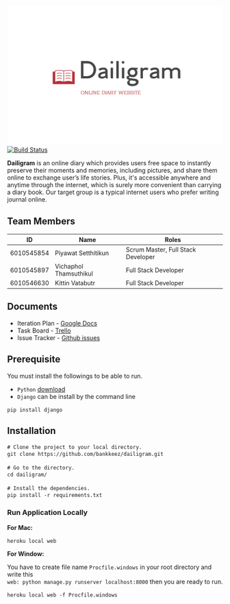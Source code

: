 ![Alt text](meta/logo.png)
[![Build Status](https://travis-ci.com/bankkeez/dailigram.svg?branch=master)](https://travis-ci.com/bankkeez/dailigram)

**Dailigram** is an online diary which provides users free space to instantly preserve their moments and memories, including pictures, and share them online to exchange user’s life stories. Plus, it's accessible anywhere and anytime through the internet, which is surely more convenient than carrying a diary book.
Our target group is a typical internet users who prefer writing journal online. 

## Team Members

ID           |           Name           |               Roles
-------------|--------------------------|-------------------------------------
6010545854   |   Piyawat Setthitikun    |  Scrum Master, Full Stack Developer
6010545897   |   Vichaphol Thamsuthikul |  Full Stack Developer
6010546630   |   Kittin Vatabutr        |  Full Stack Developer

## Documents

- Iteration Plan - [Google Docs](https://docs.google.com/document/d/1y1627RIie1AMI3jERJbZHnNt9rR0pr2baXCQTu89Q1I/edit?usp=sharing)
- Task Board - [Trello](https://trello.com/b/F2yv7lWS/dailigram-project)  
- Issue Tracker - [Github issues](https://github.com/bankkeez/dailigram/issues)

## Prerequisite

You must install the followings to be able to run.

- `Python` [download](https://www.python.org/downloads/)
- `Django` can be install by the command line

```
pip install django
```

## Installation

```
# Clone the project to your local directory.
git clone https://github.com/bankkeez/dailigram.git

# Go to the directory.
cd dailigram/ 

# Install the dependencies.
pip install -r requirements.txt
```

### Run Application Locally

**For Mac:**

```
heroku local web
```

**For Window:**

You have to create file name `Procfile.windows` in your root directory and write this  
`web: python manage.py runserver localhost:8000` then you are ready to run.

```
heroku local web -f Procfile.windows
```
